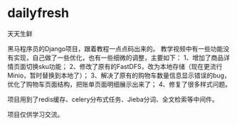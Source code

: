 # dailyfresh
天天生鲜


黑马程序员的Django项目，跟着教程一点点码出来的。
教学视频中有一些功能没有实现，自己做了一些优化，也有一些细微的调整，主要如下：
1、增加了商品详情页面切换sku功能；
2、修改了原有的FastDFS，改为本地存储（现在更流行Minio，暂时替换到本地了）；
3、解决了原有的购物车数量信息显示错误的bug，优化了购物车页面结构，把账单页面明细展示出来了；
4、修复了很多样式问题。

项目用到了redis缓存、celery分布式任务、Jieba分词、全文检索等中间件。  


项目仅供学习交流。  
